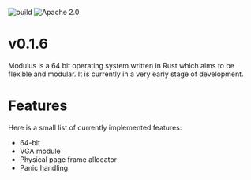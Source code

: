 ![build](https://circleci.com/gh/modulus-os/kernel.svg?style=shield&circle-token=:circle-token) ![Apache 2.0](https://img.shields.io/badge/license-Apache%202.0-brightgreen.svg)

# v0.1.6
Modulus is a 64 bit operating system written in Rust which aims to be flexible and modular. It is currently in a very early stage of development.

# Features

Here is a small list of currently implemented features:

* 64-bit
* VGA module
* Physical page frame allocator
* Panic handling
